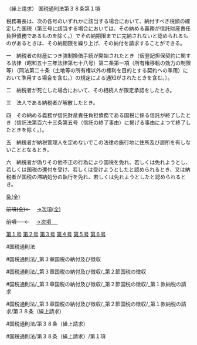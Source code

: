 （繰上請求）
国税通則法第３８条第１項

税務署長は、次の各号のいずれかに該当する場合において、納付すべき税額の確定した国税（第三号に該当する場合においては、その納める義務が信託財産責任負担債務であるものを除く。）でその納期限までに完納されないと認められるものがあるときは、その納期限を繰り上げ、その納付を請求することができる。

一　納税者の財産につき強制換価手続が開始されたとき（仮登記担保契約に関する法律（昭和五十三年法律第七十八号）第二条第一項（所有権移転の効力の制限等）（同法第二十条（土地等の所有権以外の権利を目的とする契約への準用）において準用する場合を含む。）の規定による通知がされたときを含む。）。

二　納税者が死亡した場合において、その相続人が限定承認をしたとき。

三　法人である納税者が解散したとき。

四　その納める義務が信託財産責任負担債務である国税に係る信託が終了したとき（信託法第百六十三条第五号（信託の終了事由）に掲げる事由によつて終了したときを除く。）。

五　納税者が納税管理人を定めないでこの法律の施行地に住所及び居所を有しないこととなるとき。

六　納税者が偽りその他不正の行為により国税を免れ、若しくは免れようとし、若しくは国税の還付を受け、若しくは受けようとしたと認められるとき、又は納税者が国税の滞納処分の執行を免れ、若しくは免れようとしたと認められるとき。

[条(全)](国税通則法＿＿＿＿＿第３８条_.md)

~~前項(全)←~~　  [→次項(全)](国税通則法＿＿＿＿＿第３８条第２項_.md)

~~前項 　 ←~~　  [→次項 　 ](国税通則法＿＿＿＿＿第３８条第２項.md)

[第１号](国税通則法＿＿＿＿＿第３８条第１項第１号.md)  [第２号](国税通則法＿＿＿＿＿第３８条第１項第２号.md)  [第３号](国税通則法＿＿＿＿＿第３８条第１項第３号.md)  [第４号](国税通則法＿＿＿＿＿第３８条第１項第４号.md)  [第５号](国税通則法＿＿＿＿＿第３８条第１項第５号.md)  [第６号](国税通則法＿＿＿＿＿第３８条第１項第６号.md)  

#国税通則法

#国税通則法/_第３章国税の納付及び徴収

#国税通則法/_第３章国税の納付及び徴収/_第２節国税の徴収

#国税通則法/_第３章国税の納付及び徴収/_第２節国税の徴収/_第１款納税の請求

#国税通則法/_第３章国税の納付及び徴収/_第２節国税の徴収/_第１款納税の請求/第３８条（繰上請求）

#国税通則法/第３８条（繰上請求）

#国税通則法/第３８条（繰上請求）/第１項

